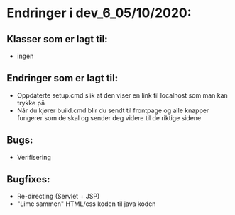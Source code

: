 # Endringer i dev_6_05/10/2020:

## Klasser som er lagt til:
- ingen

## Endringer som er lagt til:
- Oppdaterte setup.cmd slik at den viser en link til localhost som man kan trykke på
- Når du kjører build.cmd blir du sendt til frontpage og alle knapper fungerer som de skal og sender
deg videre til de riktige sidene


## Bugs:
- Verifisering


## Bugfixes:
- Re-directing (Servlet + JSP)
- "Lime sammen" HTML/css koden til java koden



